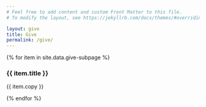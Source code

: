 ```yaml
---
# Feel free to add content and custom Front Matter to this file.
# To modify the layout, see https://jekyllrb.com/docs/themes/#overriding-theme-defaults

layout: give
title: Give
permalink: /give/
---
```


<head>
    <meta charset="UTF-8" />
    <meta name="viewport" content="width=device-width">
    <link rel="stylesheet" type="text/css" href="../css/readmore-styles.css" />


<body id="give-body">
    <div id="wrapper">
        <div class="right-border-box-dark" id="give-border-box">
            <div class="do-page-section" id="give-main-section">
                {% for item in site.data.give-subpage %}
                <div id="do-item">
                    <div class="main-copy">
                        <div class="section-title" id="give-item-title">
                            <h3>{{ item.title }}</h3>
                        </div>
                        <div class="do-info">
                            <p>{{ item.copy }}</p>
                        </div>
                    </div>
                </div>
                {% endfor %}
            </div>
        </div>
    </div>
</body>
